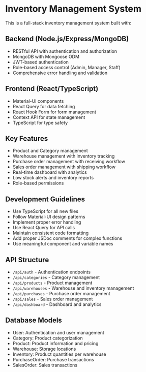 <!-- Use this file to provide workspace-specific custom instructions to Copilot. For more details, visit https://code.visualstudio.com/docs/copilot/copilot-customization#_use-a-githubcopilotinstructionsmd-file -->

# Inventory Management System

This is a full-stack inventory management system built with:

## Backend (Node.js/Express/MongoDB)
- RESTful API with authentication and authorization
- MongoDB with Mongoose ODM
- JWT-based authentication
- Role-based access control (Admin, Manager, Staff)
- Comprehensive error handling and validation

## Frontend (React/TypeScript)
- Material-UI components
- React Query for data fetching
- React Hook Form for form management
- Context API for state management
- TypeScript for type safety

## Key Features
- Product and Category management
- Warehouse management with inventory tracking
- Purchase order management with receiving workflow
- Sales order management with shipping workflow
- Real-time dashboard with analytics
- Low stock alerts and inventory reports
- Role-based permissions

## Development Guidelines
- Use TypeScript for all new files
- Follow Material-UI design patterns
- Implement proper error handling
- Use React Query for API calls
- Maintain consistent code formatting
- Add proper JSDoc comments for complex functions
- Use meaningful component and variable names

## API Structure
- `/api/auth` - Authentication endpoints
- `/api/categories` - Category management
- `/api/products` - Product management
- `/api/warehouses` - Warehouse and inventory management
- `/api/purchases` - Purchase order management
- `/api/sales` - Sales order management
- `/api/dashboard` - Dashboard and analytics

## Database Models
- User: Authentication and user management
- Category: Product categorization
- Product: Product information and pricing
- Warehouse: Storage locations
- Inventory: Product quantities per warehouse
- PurchaseOrder: Purchase transactions
- SalesOrder: Sales transactions
